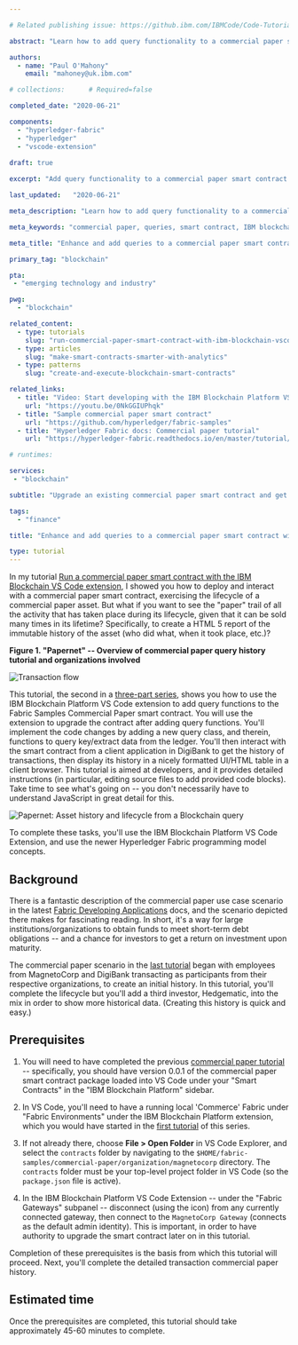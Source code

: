 ```yaml
---

# Related publishing issue: https://github.ibm.com/IBMCode/Code-Tutorials/issues/479

abstract: "Learn how to add query functionality to a commercial paper smart contract with the IBM Blockchain VS Code extension, execute the queries from a client application, and render the transaction history of the commercial paper in a browser-based UI."

authors:
  - name: "Paul O'Mahony"
    email: "mahoney@uk.ibm.com"

# collections:		# Required=false

completed_date:	"2020-06-21"

components:
  - "hyperledger-fabric"
  - "hyperledger"
  - "vscode-extension"
  
draft: true

excerpt: "Add query functionality to a commercial paper smart contract with the IBM Blockchain VS Code extension, and render a full asset history in a browser-based UI application."

last_updated:	"2020-06-21"

meta_description: "Learn how to add query functionality to a commercial paper smart contract with the IBM Blockchain VS Code extension and then execute the queries from a client application, rendering them in Tabulator."

meta_keywords: "commercial paper, queries, smart contract, IBM blockchain, IBM blockchain platform, VS Code extension, Hyperledger Fabric"

meta_title: "Enhance and add queries to a commercial paper smart contract with the IBM Blockchain VS Code extension"

primary_tag: "blockchain"

pta:
 - "emerging technology and industry"

pwg:
  - "blockchain"

related_content:
  - type: tutorials
    slug: "run-commercial-paper-smart-contract-with-ibm-blockchain-vscode-extension"
  - type: articles
    slug: "make-smart-contracts-smarter-with-analytics"
  - type: patterns
    slug: "create-and-execute-blockchain-smart-contracts"

related_links:
  - title: "Video: Start developing with the IBM Blockchain Platform VS Code Extension"
    url: "https://youtu.be/0NkGGIUPhqk"
  - title: "Sample commercial paper smart contract"
    url: "https://github.com/hyperledger/fabric-samples"
  - title: "Hyperledger Fabric docs: Commercial paper tutorial"
    url: "https://hyperledger-fabric.readthedocs.io/en/master/tutorial/commercial_paper.html"

# runtimes:

services:
 - "blockchain"

subtitle: "Upgrade an existing commercial paper smart contract and get the full history of a commercial paper asset in a browser-based UI application"

tags:
  - "finance"

title: "Enhance and add queries to a commercial paper smart contract with the IBM Blockchain VS Code extension"

type: tutorial
---
```


In my tutorial [Run a commercial paper smart contract with the IBM Blockchain VS Code extension](https://developer.ibm.com/tutorials/run-commercial-paper-smart-contract-with-ibm-blockchain-vscode-extension/), I showed you how to deploy and interact with a commercial paper smart contract, exercising the lifecycle of a commercial paper asset. But what if you want to see the "paper" trail of all the activity that has taken place during its lifecycle, given that it can be sold many times in its lifetime? Specifically, to create a HTML 5 report of the immutable history of the asset (who did what, when it took place, etc.)?

**Figure 1. "Papernet" -- Overview of commercial paper query history tutorial and organizations involved**

![Transaction flow](images/flow-overview.png)

This tutorial, the second in a [three-part series](https://developer.ibm.com/series/blockchain-running-enhancing-commercial-paper-smart-contract/), shows you how to use the IBM Blockchain Platform VS Code extension to add query functions to the Fabric Samples Commercial Paper smart contract. You will use the extension to upgrade the contract after adding query functions. You'll implement the code changes by adding a new query class, and therein, functions to query key/extract data from the ledger. You'll then interact with the smart contract from a client application in DigiBank to get the history of transactions, then display its history in a nicely formatted UI/HTML table in a client browser. This tutorial is aimed at developers, and it provides detailed instructions (in particular, editing source files to add provided code blocks). Take time to see what's going on -- you don't necessarily have to understand JavaScript in great detail for this.

![Papernet: Asset history and lifecycle from a Blockchain query](images/final-results.gif)

To complete these tasks, you'll use the IBM Blockchain Platform VS Code Extension, and use the newer Hyperledger Fabric programming model concepts.

## Background

There is a fantastic description of the commercial paper use case scenario in the latest [Fabric Developing Applications]( https://hyperledger-fabric.readthedocs.io/en/master/tutorial/commercial_paper.html) docs, and the scenario depicted there makes for fascinating reading. In short, it's a way for large institutions/organizations to obtain funds to meet short-term debt obligations -- and a chance for investors to get a return on investment upon maturity.

The commercial paper scenario in the [last tutorial](https://developer.ibm.com/tutorials/run-commercial-paper-smart-contract-with-ibm-blockchain-vscode-extension/) began with employees from MagnetoCorp and DigiBank transacting as participants from their respective organizations, to create an initial history. In this tutorial, you'll complete the lifecycle but you'll add a third investor, Hedgematic, into the mix in order to show more historical data. (Creating this history is quick and easy.)

## Prerequisites

1. You will need to have completed the previous [commercial paper tutorial](https://developer.ibm.com/tutorials/run-commercial-paper-smart-contract-with-ibm-blockchain-vscode-extension/) -- specifically, you should have version 0.0.1 of the commercial paper smart contract package loaded into VS Code under your "Smart Contracts" in the "IBM Blockchain Platform" sidebar.

2. In VS Code, you'll need to have a running local 'Commerce' Fabric under "Fabric Environments" under the IBM Blockchain Platform extension, which you would have started in the [first tutorial](https://developer.ibm.com/tutorials/run-commercial-paper-smart-contract-with-ibm-blockchain-vscode-extension/) of this series.

3. If not already there, choose **File > Open Folder** in VS Code Explorer, and select the `contracts` folder by navigating to the `$HOME/fabric-samples/commercial-paper/organization/magnetocorp` directory. The `contracts` folder must be your top-level project folder in VS Code (so the `package.json` file is active).

4. In the IBM Blockchain Platform VS Code Extension -- under the "Fabric Gateways" subpanel -- disconnect (using the icon) from any currently connected gateway, then connect to the `MagnetoCorp Gateway` (connects as the default admin identity). This is important, in order to have authority to upgrade the smart contract later on in this tutorial.

Completion of these prerequisites is the basis from which this tutorial will proceed. Next, you'll complete the detailed transaction commercial paper history.

## Estimated time

Once the prerequisites are completed, this tutorial should take approximately 45-60 minutes to complete.
